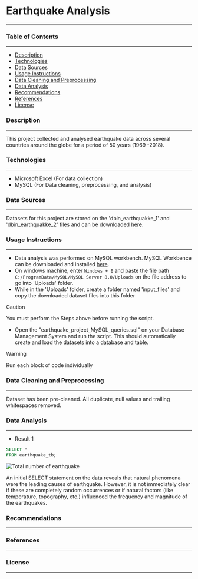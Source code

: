 # Earthquake Analysis
___

### Table of Contents
___
- [Description](#description)
- [Technologies](#technologies)
- [Data Sources](#data-sources)
- [Usage Instructions](#usage-instructions)
- [Data Cleaning and Preprocessing](#data-cleaning-and-preprocessing)
- [Data Analysis](#data-analysis)
- [Recommendations](#recommendations)
- [References](#references)
- [License](#license)


### Description
___
This project collected and analysed earthquake data across several countries around the globe for a period of 50 years (1969 -2018).

### Technologies
___
- Microsoft Excel (For data collection)
- MySQL (For Data cleaning, preprocessing, and analysis)


### Data Sources
___
Datasets for this project are stored on the 'dbin_earthquakke_1' and 'dbin_earthquakke_2' files and can be downloaded [here](https://drive.google.com/drive/folders/1ybqvCbjfRq_taRmKwju3S0kqr_XuyWAu?usp=drive_link).


### Usage Instructions
___
- Data analysis was performed on MySQL workbench. MySQL Workbence can be downloaded and installed [here](https://dev.mysql.com/downloads/workbench/).
- On windows machine, enter ``` Windows + E ``` and paste the file path ```C:/ProgramData/MySQL/MySQL Server 8.0/Uploads``` on the file address to go into 'Uploads' folder.
- While in the 'Uploads' folder, create a folder named 'input_files' and copy the downloaded dataset files into this folder 
> [!CAUTION]
> You must perform the Steps above before running the script.
- Open the "earthquake_project_MySQL_queries.sql" on your Database Management System and run the script. This should automatically create and load the datasets into a database and table.
> [!WARNING]
> Run each block of code individually


### Data Cleaning and Preprocessing
___
Dataset has been pre-cleaned. All duplicate, null values and trailing whitespaces removed. 

### Data Analysis
___
- Result 1
```SQL
SELECT *
FROM earthquake_tb;
```
![Total number of earthquake]()

An initial SELECT statement on the data reveals that natural phenomena were the leading causes of earthquake. However, it is not immediately clear if these are completely random occurrences or if natural factors (like temperature, topography, etc.) influenced the frequency and magnitude of the earthquakes.

### Recommendations
___

### References
___

### License
___
